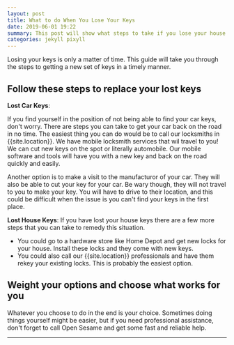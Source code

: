 ```yaml
---
layout: post
title: What to do When You Lose Your Keys
date: 2019-06-01 19:22
summary: This post will show what steps to take if you lose your house or car keys
categories: jekyll pixyll
---
```


Losing your keys is only a matter of time. This guide will take you through the steps to getting a new set of keys in a timely manner.

## Follow these steps to replace your lost keys

**Lost Car Keys**:

If you find yourself in the position of not being able to find your car keys, don't worry. There are steps you can take to get your car back on the road in no time. The easiest thing you can do would be to call our locksmiths in {{site.location}}. We have mobile locksmith services that wil travel to you! We can cut new keys on the spot or literally automobile. Our mobile software and tools will have you with a new key and back on the road quickly and easily.

Another option is to make a visit to the manufacturor of your car. They will also be able to cut your key for your car. Be wary though, they will not travel to you to make your key. You will have to drive to their location, and this could be difficult when the issue is you can't find your keys in the first place.

**Lost House Keys**:
If you have lost your house keys there are a few more steps that you can take to remedy this situation.

- You could go to a hardware store like Home Depot and get new locks for your house. Install these locks and they come with new keys.
- You could also call our {{site.location}} professionals and have them rekey your existing locks. This is probably the easiest option.

## Weight your options and choose what works for you

Whatever you choose to do in the end is your choice. Sometimes doing things yourself might be easier, but if you need professional assistance, don't forget to call Open Sesame and get some fast and reliable help.

---